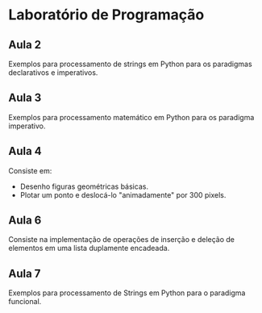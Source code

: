 # Laboratório de Programação

## Aula 2

Exemplos para processamento de strings em Python para os paradigmas declarativos e imperativos.

## Aula 3

Exemplos para processamento matemático em Python para os paradigma imperativo.

## Aula 4

Consiste em:

* Desenho figuras geométricas básicas.
* Plotar um ponto e deslocá-lo "animadamente" por 300 pixels.

## Aula 6

Consiste na implementação de operações de inserção e deleção de elementos em uma lista duplamente encadeada.

## Aula 7

Exemplos para processamento de Strings em Python para o paradigma funcional.